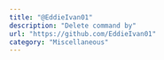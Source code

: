 ```yaml
---
title: "@EddieIvan01"
description: "Delete command by"
url: "https://github.com/EddieIvan01"
category: "Miscellaneous"
---
```

